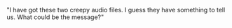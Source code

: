 "I have got these two creepy audio files. I guess they have something to tell us. What could be the message?"
